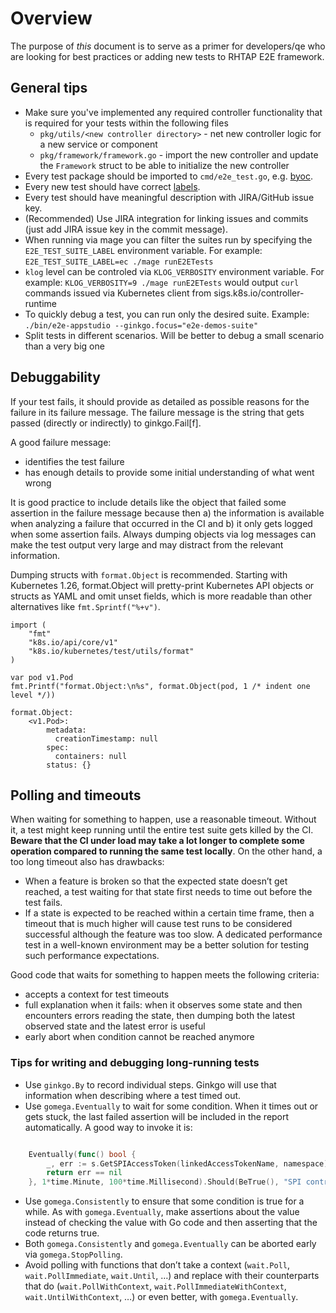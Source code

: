 # Overview
The purpose of *this* document is to serve as a primer for developers/qe who are looking for best practices or adding new tests to RHTAP E2E framework.

## General tips

* Make sure you've implemented any required controller functionality that is required for your tests within the following files
   * `pkg/utils/<new controller directory>` - net new controller logic for a new service or component
   * `pkg/framework/framework.go` - import the new controller and update the `Framework` struct to be able to initialize the new controller
* Every test package should be imported to `cmd/e2e_test.go`, e.g. [byoc](https://github.com/redhat-appstudio/e2e-tests/blob/main/cmd/e2e_test.go#L15).
* Every new test should have correct [labels](docs/LabelsNaming.md).
* Every test should have meaningful description with JIRA/GitHub issue key.
* (Recommended) Use JIRA integration for linking issues and commits (just add JIRA issue key in the commit message).
* When running via mage you can filter the suites run by specifying the
  `E2E_TEST_SUITE_LABEL` environment variable. For example:
  `E2E_TEST_SUITE_LABEL=ec ./mage runE2ETests`
* `klog` level can be controled via `KLOG_VERBOSITY` environment variable. For
  example: `KLOG_VERBOSITY=9 ./mage runE2ETests` would output `curl` commands
  issued via Kubernetes client from sigs.k8s.io/controller-runtime
* To quickly debug a test, you can run only the desired suite. Example: `./bin/e2e-appstudio --ginkgo.focus="e2e-demos-suite"`
* Split tests in different scenarios. Will be better to debug a small scenario than a very big one

## Debuggability

If your test fails, it should provide as detailed as possible reasons for the failure in its failure message. The failure message is the string that gets passed (directly or indirectly) to ginkgo.Fail[f].

A good failure message:
* identifies the test failure
* has enough details to provide some initial understanding of what went wrong

It is good practice to include details like the object that failed some assertion in the failure message because then a) the information is available when analyzing a failure that occurred in the CI and b) it only gets logged when some assertion fails. Always dumping objects via log messages can make the test output very large and may distract from the relevant information.

Dumping structs with `format.Object` is recommended. Starting with Kubernetes 1.26, format.Object will pretty-print Kubernetes API objects or structs as YAML and omit unset fields, which is more readable than other alternatives like `fmt.Sprintf("%+v")`.

```golang
import (
    "fmt"
    "k8s.io/api/core/v1"
    "k8s.io/kubernetes/test/utils/format"
)

var pod v1.Pod
fmt.Printf("format.Object:\n%s", format.Object(pod, 1 /* indent one level */))

format.Object:
    <v1.Pod>:
        metadata:
          creationTimestamp: null
        spec:
          containers: null
        status: {}
```
## Polling and timeouts

When waiting for something to happen, use a reasonable timeout. Without it, a test might keep running until the entire test suite gets killed by the CI. **Beware that the CI under load may take a lot longer to complete some operation compared to running the same test locally**. On the other hand, a too long timeout also has drawbacks:

* When a feature is broken so that the expected state doesn’t get reached, a test waiting for that state first needs to time out before the test fails.
* If a state is expected to be reached within a certain time frame, then a timeout that is much higher will cause test runs to be considered successful although the feature was too slow. A dedicated performance test in a well-known environment may be a better solution for testing such performance expectations.

Good code that waits for something to happen meets the following criteria:
* accepts a context for test timeouts
* full explanation when it fails: when it observes some state and then encounters errors reading the state, then dumping both the latest observed state and the latest error is useful
* early abort when condition cannot be reached anymore

### Tips for writing and debugging long-running tests

* Use `ginkgo.By` to record individual steps. Ginkgo will use that information when describing where a test timed out.
* Use `gomega.Eventually` to wait for some condition. When it times out or gets stuck, the last failed assertion will be included in the report automatically. A good way to invoke it is:
```go

	Eventually(func() bool {
		_, err := s.GetSPIAccessToken(linkedAccessTokenName, namespace)
		return err == nil
	}, 1*time.Minute, 100*time.Millisecond).Should(BeTrue(), "SPI controller didn't create the SPIAccessToken")
```
* Use `gomega.Consistently` to ensure that some condition is true for a while. As with `gomega.Eventually`, make assertions about the value instead of checking the value with Go code and then asserting that the code returns true.
* Both `gomega.Consistently` and `gomega.Eventually` can be aborted early via `gomega.StopPolling`.
* Avoid polling with functions that don’t take a context (`wait.Poll`, `wait.PollImmediate`, `wait.Until`, …) and replace with their counterparts that do (`wait.PollWithContext`, `wait.PollImmediateWithContext`, `wait.UntilWithContext`, …) or even better, with `gomega.Eventually`.
